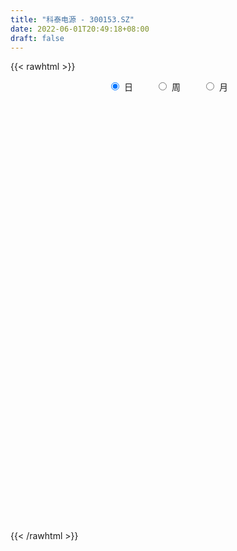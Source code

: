 ```yaml
---
title: "科泰电源 - 300153.SZ"
date: 2022-06-01T20:49:18+08:00
draft: false
---
```

{{< rawhtml >}}
    <div style="text-align: center">
        <label style="padding: 1rem;"><input style="margin-right: .5rem" type="radio" name="period" value="D" checked onclick="period_change(this)">日</label>
        <label style="padding: 1rem;"><input style="margin-right: .5rem" type="radio" name="period" value="W" onclick="period_change(this)">周</label>
        <label style="padding: 1rem;"><input style="margin-right: .5rem" type="radio" name="period" value="M" onclick="period_change(this)">月</label>
    </div>
    <div id="chart" style="height: 700px;"></div> 
    <script type="text/javascript">
        const D_v = [287771.02,320008.02,312649.33,251511.83,319020.62,212878.77,208650.79,173466.98,200193.71,156790.0,115376.0,260650.54,281852.02,148390.29,191801.88,137701.59,91119.71,160632.0,93352.0,172517.71,139724.71,114537.02,399483.27,306339.67,202060.02,264870.79,170601.0,162639.0,162821.29,161948.0,252251.0,368818.45,226460.0,206784.0,317092.79,282273.22,204723.24,748962.66,589253.09,392099.95,262097.37,285482.69,395380.12,375382.09,426293.0,336303.88,290350.02,196782.62,200555.6,475637.18,792635.87,730726.78,603854.45,418481.0,384548.0,558806.51,622947.16,496757.0,985403.17,831121.1899999999,875388.75,684977.86,491557.0,495075.38,452524.01,483210.03,671052.02,393864.85,547113.86,506999.61,326895.82,381149.97,285501.71,264421.65,499865.34,320293.0,228916.02,222147.47,202380.71,172447.69,296283.71,400701.54,492610.85,450070.64,327358.61,395228.36,342564.86,268207.3,594641.01,407212.25,722546.1899999999,568767.98,406738.01,327905.0,273849.3,199349.84,319995.46,236966.69,200515.0,460784.25,321906.56,409203.02,249500.02,404306.32,407195.06,547985.27,357653.97,255750.75,378077.33,267180.12,197966.83,190695.83,312496.0,133035.98,142972.81,117726.86,137393.28,180773.31,193624.86,133046.01,153963.0,297077.47,177164.4,184045.21,279078.4,193210.02,181739.23,105836.0,120470.0,116322.0,122283.28,134344.0,160816.0,187044.0,185581.03,82843.04,90579.0,67685.0,73362.0,75990.0,77872.0,126019.0,170642.53,136802.0,80084.0,73266.02,109355.27,117707.0,56221.0,54697.17,62334.0,59868.55,73917.0,63321.55,82507.57,49382.0,70397.0,56291.0,44015.0,70272.0,46393.66,40835.02,40237.0,56854.0,37873.0,67228.0,44506.04,43740.0,44489.66,26323.02,51510.7,68860.02,53094.0,52979.0,50424.0,43040.3,40902.0,30932.0,36525.0,45531.0,101207.4,53777.0,126092.32,106718.02,93322.0,114724.0,63885.0,49049.0,67314.0,64789.0,52756.0,48850.66,38239.2,44201.0,51449.0,36461.0,38094.0,35784.0,56152.0,52816.0,54660.0,37675.0,50749.99,283249.01,355861.2,210125.04,118547.0,89084.02,97322.0,73923.0,76674.0,64524.0,56546.0,61640.0,46045.0,50213.0,42613.0,40643.0,27714.0,41991.01,37749.0,44478.0,61755.04,81776.38,47444.0,65905.0,50142.7,58016.47,34776.0,87637.0,62995.02,55513.02,43262.0,37790.0,56063.02,46445.0,31279.66,48258.0,43991.0,48874.0,55962.21,110216.02,57193.0,48121.0,58549.0,49472.0,50429.0,38337.0,199880.77,195554.17]
const D_histogram = [0.0,0.0089344729,0.0280855902,0.021301701,-0.0161087387,-0.0375322896,-0.0426215535,-0.0607214078,-0.0641908216,-0.0798599882,-0.0823888271,-0.0604068004,-0.0362018491,-0.0373170293,-0.022250033,-0.0316028482,-0.037830263,-0.068489482,-0.0756845293,-0.0497540657,-0.0247287444,-0.0059934919,0.0422923331,0.0803070269,0.0829047267,0.0916965572,0.0768974528,0.0734396016,0.0375371592,0.0271297741,0.0472258212,0.0782597805,0.0869025944,0.0846889928,0.0979300001,0.1007950398,0.0840131688,0.1628189206,0.1349380513,0.1032452189,0.0571874863,0.0388717317,0.0534937196,0.0438378266,0.0538328293,0.037207384,-0.0297780507,-0.1126234377,-0.1331632282,-0.0443477652,0.0714404313,0.1889675059,0.2237734437,0.1999295294,0.1733044667,0.1772076233,0.2998305065,0.515918388,0.7691502806,0.7868519606,0.8067307368,0.6049223537,0.4341856553,0.2264289494,0.0581741767,-0.0542977647,-0.1002593219,-0.1637987008,-0.2308222883,-0.3387479671,-0.4001483731,-0.4678238611,-0.5207786368,-0.5177859838,-0.4614725379,-0.4457528668,-0.4055068997,-0.3836208618,-0.3741536012,-0.3453102885,-0.2788821818,-0.1962105329,-0.0810790853,-0.0471795455,0.0088025367,0.0871579722,0.0980110467,0.0313010876,0.1057494048,0.101794224,0.1648207253,0.2016945937,0.1278863706,0.0074277261,-0.1136366044,-0.1710392768,-0.1711011931,-0.2075819511,-0.2019625202,-0.1557498868,-0.122537846,-0.0600072913,-0.0581846664,0.0051800294,0.0571977201,0.1024369924,0.0808340875,0.0814635106,0.1117634751,0.0847887642,0.0371760907,0.0096716238,-0.0835817025,-0.1261741243,-0.1357692843,-0.1449297893,-0.1530073277,-0.1296396091,-0.089406642,-0.0762460585,-0.0461085014,0.0046823034,0.0357506519,0.0546617396,0.0795150189,0.0612981267,0.0162627575,-0.0017766698,-0.0230056866,-0.0412395219,-0.0335718353,-0.0361602547,-0.0136882416,0.0073899274,-0.0290487012,-0.047230879,-0.064396658,-0.0722206267,-0.0640419295,-0.0537739671,-0.0464412556,-0.0552667322,-0.0417224061,-0.0671025276,-0.0720003191,-0.0815082753,-0.1034324229,-0.1394118751,-0.149450061,-0.1359801523,-0.1241264298,-0.1091569475,-0.0825596754,-0.0549858458,-0.0453508399,-0.0294923145,-0.0353860077,-0.0302732488,-0.021013586,0.0114675923,0.0223131742,0.0234458204,0.0349703661,0.0287119774,0.0300773471,0.0105539479,0.0051025096,0.0189560737,0.0084023161,0.006058976,-0.0222998568,-0.0092677093,0.0245782225,0.0594287264,0.0884792692,0.0974919063,0.0836778617,0.0771497606,0.0664202487,0.0726137467,0.0857332013,0.0863561486,0.1095495269,0.1167061445,0.1214663689,0.1012238363,0.0865621497,0.0670352536,0.0631987295,0.0660628178,0.0511280035,0.0263417351,-0.0014654048,-0.0399157586,-0.0682524028,-0.0713781858,-0.0679483949,-0.0751126872,-0.1158119799,-0.1202496873,-0.1046435133,-0.0821592337,-0.0506117064,0.0335794941,0.121387864,0.1440423677,0.1383836881,0.1136837334,0.0742557207,0.0491920901,0.0311426509,0.0068775925,-0.0110924836,-0.0458476893,-0.0738808284,-0.1037208931,-0.1067275952,-0.1193182143,-0.1159240463,-0.1222081129,-0.1033178725,-0.0681272863,-0.0282384918,-0.0416766408,-0.0660416397,-0.1194401364,-0.1617995591,-0.1569981576,-0.1569926705,-0.1092196847,-0.0580130736,-0.0123118574,0.0243801287,0.0553608121,0.0739915814,0.0939471926,0.1019857787,0.0974339257,0.094579823,0.1003820072,0.1136295399,0.1229321109,0.1315469196,0.1089849256,0.1150413252,0.1142047784,0.1030878339,0.0948096189,0.1063974776,0.1238434609]
const D_fast = [0.0,0.0111680912,0.037340606,0.0358821421,-0.0055554823,-0.0363621056,-0.052106758,-0.0853869641,-0.1049040833,-0.140538247,-0.1636642927,-0.1567839661,-0.141629477,-0.1520739146,-0.1425694266,-0.1598229538,-0.1755079344,-0.2232895239,-0.2494057035,-0.2359137563,-0.2170706211,-0.1998337416,-0.1409748333,-0.0828833828,-0.0595595013,-0.0278435315,-0.0234182727,-0.0085162235,-0.0350343762,-0.0386593177,-0.0067568153,0.0438420891,0.0742105516,0.0931691983,0.1308927055,0.1589565052,0.1631779265,0.2826884084,0.2885420519,0.2826605242,0.2508996632,0.2423018415,0.2702972593,0.271600823,0.2950540331,0.2877304337,0.2133004863,0.1022992399,0.0484686424,0.1261971641,0.2598454684,0.4246144194,0.5153637181,0.5415021862,0.5582032402,0.6064083026,0.8039888124,1.1490562909,1.5945757536,1.8089904238,2.0305518842,1.9799740896,1.917783805,1.7666343364,1.6129231079,1.4868767253,1.4158503376,1.3113612835,1.1866321239,0.9940194534,0.8325819541,0.6479505009,0.4648010659,0.338347223,0.2792925344,0.1835739889,0.122443231,0.0484240535,-0.0356470862,-0.0931313457,-0.0964237844,-0.0628047687,0.0320569076,0.054161561,0.1123442774,0.2124892059,0.2478450421,0.1889603549,0.2898460233,0.3113393985,0.4155710811,0.5028685979,0.4610319675,0.3424302546,0.1929567729,0.0927942813,0.0499570667,-0.0384191791,-0.0832903782,-0.0760152165,-0.0734376371,-0.0259089054,-0.038632447,0.0260272561,0.0923443768,0.1631928973,0.1617985142,0.182793815,0.2410346482,0.2352571284,0.1969384776,0.1718519166,0.0577031646,-0.0164327882,-0.0599702693,-0.1053632216,-0.1516925919,-0.1607347755,-0.142853469,-0.1487544001,-0.1301439684,-0.0781825878,-0.0381765763,-0.0056000536,0.0391319804,0.0362396198,-0.00473006,-0.0232136547,-0.0501940932,-0.0787378089,-0.0794630812,-0.0910915643,-0.0720416116,-0.0491159607,-0.0928167646,-0.1228066621,-0.1560716056,-0.1819507311,-0.1897825162,-0.1929580456,-0.197235648,-0.2198778077,-0.2167640831,-0.2589198364,-0.2818177077,-0.3117027327,-0.3594849861,-0.430317407,-0.4777181082,-0.4982432375,-0.5174211225,-0.5297408771,-0.5237835239,-0.5099561557,-0.5116588597,-0.5031734129,-0.517913608,-0.5203691614,-0.516362895,-0.4810148186,-0.4645909432,-0.457596842,-0.4373297047,-0.436410099,-0.4275253926,-0.4444103048,-0.4485861157,-0.4299935331,-0.4384467117,-0.4392753079,-0.4732091048,-0.4624938846,-0.4225033972,-0.3727957117,-0.3216253517,-0.288239738,-0.2811343171,-0.268374978,-0.2624994278,-0.2381524932,-0.2035997382,-0.1813877537,-0.1308069937,-0.09447384,-0.0593470233,-0.0542835969,-0.0473047461,-0.0500728288,-0.0381096704,-0.0187298778,-0.0208826912,-0.0390835257,-0.0672570169,-0.1156863104,-0.1610860552,-0.1820563847,-0.1956136925,-0.2215561566,-0.2912084443,-0.3257085735,-0.3362632778,-0.3343188066,-0.315424206,-0.2228381319,-0.104682796,-0.0460177004,-0.017080458,-0.0133594794,-0.0342235619,-0.04698917,-0.0572529465,-0.0797986067,-0.1005418037,-0.1467589318,-0.1932622779,-0.2490325659,-0.2787211668,-0.3211413394,-0.3467281831,-0.3835642778,-0.3905035056,-0.372344741,-0.3395155694,-0.3633728786,-0.4042482875,-0.4875068182,-0.5703161307,-0.6047642686,-0.6440069491,-0.6235388846,-0.5868355418,-0.5442122899,-0.5014252716,-0.4566043852,-0.4194757206,-0.3760333113,-0.3424982805,-0.322691652,-0.3019007989,-0.2710031129,-0.2293481952,-0.1893125965,-0.147811058,-0.1431268206,-0.1083100896,-0.0805954418,-0.0659404278,-0.0505162382,-0.01232901,0.0360778384]
const D_slow = [0.0,0.0022336182,0.0092550158,0.014580441,0.0105532564,0.001170184,-0.0094852044,-0.0246655564,-0.0407132618,-0.0606782588,-0.0812754656,-0.0963771657,-0.105427628,-0.1147568853,-0.1203193935,-0.1282201056,-0.1376776714,-0.1548000419,-0.1737211742,-0.1861596906,-0.1923418767,-0.1938402497,-0.1832671664,-0.1631904097,-0.142464228,-0.1195400887,-0.1003157255,-0.0819558251,-0.0725715353,-0.0657890918,-0.0539826365,-0.0344176914,-0.0126920428,0.0084802054,0.0329627055,0.0581614654,0.0791647576,0.1198694878,0.1536040006,0.1794153053,0.1937121769,0.2034301098,0.2168035397,0.2277629964,0.2412212037,0.2505230497,0.243078537,0.2149226776,0.1816318705,0.1705449292,0.1884050371,0.2356469135,0.2915902745,0.3415726568,0.3848987735,0.4292006793,0.5041583059,0.6331379029,0.825425473,1.0221384632,1.2238211474,1.3750517358,1.4835981497,1.540205387,1.5547489312,1.54117449,1.5161096595,1.4751599843,1.4174544123,1.3327674205,1.2327303272,1.1157743619,0.9855797027,0.8561332068,0.7407650723,0.6293268556,0.5279501307,0.4320449153,0.338506515,0.2521789428,0.1824583974,0.1334057642,0.1131359929,0.1013411065,0.1035417407,0.1253312337,0.1498339954,0.1576592673,0.1840966185,0.2095451745,0.2507503558,0.3011740042,0.3331455969,0.3350025284,0.3065933773,0.2638335581,0.2210582598,0.169162772,0.118672142,0.0797346703,0.0491002088,0.034098386,0.0195522194,0.0208472267,0.0351466567,0.0607559048,0.0809644267,0.1013303044,0.1292711731,0.1504683642,0.1597623869,0.1621802928,0.1412848672,0.1097413361,0.075799015,0.0395665677,0.0013147358,-0.0310951665,-0.053446827,-0.0725083416,-0.084035467,-0.0828648911,-0.0739272282,-0.0602617933,-0.0403830385,-0.0250585068,-0.0209928175,-0.0214369849,-0.0271884066,-0.037498287,-0.0458912459,-0.0549313096,-0.05835337,-0.0565058881,-0.0637680634,-0.0755757832,-0.0916749476,-0.1097301043,-0.1257405867,-0.1391840785,-0.1507943924,-0.1646110754,-0.175041677,-0.1918173089,-0.2098173886,-0.2301944574,-0.2560525632,-0.2909055319,-0.3282680472,-0.3622630853,-0.3932946927,-0.4205839296,-0.4412238484,-0.4549703099,-0.4663080199,-0.4736810985,-0.4825276004,-0.4900959126,-0.4953493091,-0.492482411,-0.4869041174,-0.4810426623,-0.4723000708,-0.4651220764,-0.4576027397,-0.4549642527,-0.4536886253,-0.4489496069,-0.4468490278,-0.4453342838,-0.450909248,-0.4532261753,-0.4470816197,-0.4322244381,-0.4101046208,-0.3857316443,-0.3648121788,-0.3455247387,-0.3289196765,-0.3107662398,-0.2893329395,-0.2677439023,-0.2403565206,-0.2111799845,-0.1808133923,-0.1555074332,-0.1338668958,-0.1171080824,-0.1013084,-0.0847926955,-0.0720106947,-0.0654252609,-0.0657916121,-0.0757705517,-0.0928336524,-0.1106781989,-0.1276652976,-0.1464434694,-0.1753964644,-0.2054588862,-0.2316197645,-0.2521595729,-0.2648124995,-0.256417626,-0.22607066,-0.1900600681,-0.1554641461,-0.1270432127,-0.1084792826,-0.09618126,-0.0883955973,-0.0866761992,-0.0894493201,-0.1009112424,-0.1193814495,-0.1453116728,-0.1719935716,-0.2018231252,-0.2308041368,-0.261356165,-0.2871856331,-0.3042174547,-0.3112770776,-0.3216962378,-0.3382066477,-0.3680666818,-0.4085165716,-0.447766111,-0.4870142786,-0.5143191998,-0.5288224682,-0.5319004326,-0.5258054004,-0.5119651974,-0.493467302,-0.4699805038,-0.4444840592,-0.4201255777,-0.396480622,-0.3713851202,-0.3429777352,-0.3122447075,-0.2793579776,-0.2521117462,-0.2233514149,-0.1948002202,-0.1690282618,-0.145325857,-0.1187264876,-0.0877656224]
const D_data = [['2021-05-21', 8.1, 7.89, 7.8, 8.43],['2021-05-24', 7.79, 8.03, 7.65, 8.39],['2021-05-25', 8.03, 8.25, 7.95, 8.39],['2021-05-26', 8.12, 7.98, 7.91, 8.27],['2021-05-27', 7.88, 7.48, 7.39, 7.88],['2021-05-28', 7.56, 7.5, 7.43, 7.7],['2021-05-31', 7.68, 7.6, 7.3, 7.68],['2021-06-01', 7.54, 7.33, 7.31, 7.54],['2021-06-02', 7.3, 7.4, 7.17, 7.64],['2021-06-03', 7.22, 7.13, 7.05, 7.37],['2021-06-04', 7.12, 7.17, 7.06, 7.29],['2021-06-07', 7.2, 7.46, 6.82, 7.46],['2021-06-08', 7.52, 7.56, 7.32, 7.83],['2021-06-09', 7.38, 7.26, 7.23, 7.44],['2021-06-10', 7.25, 7.46, 7.06, 7.54],['2021-06-11', 7.35, 7.13, 7.1, 7.4],['2021-06-15', 7.1, 7.08, 7.08, 7.25],['2021-06-16', 7.06, 6.61, 6.59, 7.09],['2021-06-17', 6.68, 6.72, 6.57, 6.77],['2021-06-18', 6.7, 7.11, 6.61, 7.25],['2021-06-21', 7.0, 7.18, 7.0, 7.31],['2021-06-22', 7.2, 7.18, 7.12, 7.3],['2021-06-23', 7.11, 7.72, 7.1, 8.31],['2021-06-24', 7.88, 7.85, 7.56, 8.08],['2021-06-25', 7.65, 7.56, 7.43, 7.69],['2021-06-28', 7.55, 7.72, 7.51, 8.15],['2021-06-29', 7.75, 7.46, 7.39, 7.82],['2021-06-30', 7.47, 7.6, 7.44, 7.89],['2021-07-01', 7.61, 7.12, 7.07, 7.64],['2021-07-02', 7.12, 7.33, 7.1, 7.8],['2021-07-05', 7.36, 7.76, 7.17, 7.89],['2021-07-06', 7.71, 8.08, 7.64, 8.29],['2021-07-07', 7.9, 7.97, 7.8, 8.04],['2021-07-08', 8.0, 7.92, 7.84, 8.15],['2021-07-09', 7.97, 8.22, 7.77, 8.35],['2021-07-12', 8.38, 8.22, 8.03, 8.5],['2021-07-13', 8.06, 8.02, 7.9, 8.2],['2021-07-14', 8.05, 9.5, 7.93, 9.62],['2021-07-15', 8.87, 8.44, 8.16, 8.87],['2021-07-16', 8.37, 8.35, 8.26, 8.83],['2021-07-19', 8.1, 8.05, 7.98, 8.26],['2021-07-20', 8.04, 8.29, 7.97, 8.49],['2021-07-21', 8.18, 8.76, 8.11, 8.99],['2021-07-22', 8.45, 8.54, 8.26, 8.68],['2021-07-23', 8.54, 8.86, 8.26, 9.25],['2021-07-26', 8.8, 8.58, 8.32, 9.08],['2021-07-27', 8.47, 7.76, 7.76, 8.72],['2021-07-28', 7.7, 7.13, 7.0, 7.84],['2021-07-29', 7.27, 7.56, 7.2, 7.68],['2021-07-30', 7.8, 9.07, 7.77, 9.07],['2021-08-02', 9.5, 10.0, 8.91, 10.5],['2021-08-03', 9.89, 10.79, 9.66, 11.53],['2021-08-04', 10.2, 10.37, 10.16, 10.84],['2021-08-05', 10.58, 9.88, 9.86, 10.68],['2021-08-06', 10.21, 9.91, 9.84, 10.56],['2021-08-09', 9.92, 10.43, 9.92, 11.8],['2021-08-10', 10.44, 12.52, 10.1, 12.52],['2021-08-11', 13.18, 15.02, 12.8, 15.02],['2021-08-12', 16.5, 17.38, 16.02, 18.0],['2021-08-13', 16.69, 15.92, 15.9, 17.14],['2021-08-16', 15.35, 16.85, 15.0, 17.3],['2021-08-17', 15.83, 14.33, 14.33, 15.99],['2021-08-18', 14.7, 14.33, 13.78, 15.15],['2021-08-19', 14.25, 13.32, 12.9, 14.56],['2021-08-20', 13.64, 13.13, 12.88, 13.79],['2021-08-23', 12.97, 13.29, 12.7, 13.32],['2021-08-24', 13.15, 13.85, 12.59, 13.89],['2021-08-25', 13.53, 13.44, 13.0, 13.55],['2021-08-26', 13.56, 13.09, 13.07, 14.48],['2021-08-27', 12.87, 12.07, 11.84, 13.48],['2021-08-30', 11.96, 12.08, 11.71, 12.44],['2021-08-31', 12.29, 11.47, 11.29, 12.36],['2021-09-01', 11.81, 11.08, 11.01, 11.87],['2021-09-02', 11.2, 11.36, 10.9, 11.44],['2021-09-03', 11.35, 11.91, 11.2, 12.49],['2021-09-06', 11.91, 11.33, 10.92, 11.91],['2021-09-07', 11.33, 11.53, 11.13, 11.58],['2021-09-08', 11.44, 11.22, 11.08, 11.7],['2021-09-09', 11.25, 10.9, 10.86, 11.35],['2021-09-10', 10.9, 11.0, 10.8, 11.15],['2021-09-13', 11.05, 11.51, 10.8, 11.53],['2021-09-14', 11.38, 11.95, 11.07, 12.14],['2021-09-15', 11.67, 12.8, 11.62, 12.98],['2021-09-16', 12.65, 12.15, 12.08, 13.58],['2021-09-17', 11.86, 12.67, 11.7, 12.88],['2021-09-22', 12.28, 13.37, 12.21, 13.42],['2021-09-23', 13.64, 12.86, 12.79, 13.89],['2021-09-24', 12.82, 11.81, 11.8, 12.82],['2021-09-27', 13.0, 13.68, 12.51, 14.12],['2021-09-28', 12.55, 13.0, 12.01, 13.45],['2021-09-29', 12.79, 14.14, 12.4, 15.0],['2021-09-30', 14.26, 14.27, 13.38, 14.69],['2021-10-08', 14.27, 12.96, 12.91, 14.27],['2021-10-11', 12.99, 11.95, 11.85, 13.0],['2021-10-12', 11.77, 11.29, 10.91, 12.05],['2021-10-13', 11.12, 11.53, 11.01, 11.65],['2021-10-14', 11.38, 11.99, 11.0, 12.48],['2021-10-15', 11.71, 11.31, 11.3, 12.1],['2021-10-18', 11.49, 11.61, 11.21, 11.75],['2021-10-19', 12.68, 12.13, 12.04, 13.49],['2021-10-20', 11.81, 12.08, 11.81, 12.39],['2021-10-21', 11.7, 12.64, 11.55, 12.77],['2021-10-22', 12.4, 12.01, 11.97, 12.59],['2021-10-25', 12.08, 12.94, 12.06, 13.05],['2021-10-26', 12.75, 13.14, 12.7, 13.29],['2021-10-27', 13.38, 13.39, 13.08, 14.31],['2021-10-28', 13.66, 12.7, 12.58, 13.9],['2021-10-29', 12.75, 13.0, 12.7, 13.24],['2021-11-01', 12.81, 13.55, 12.12, 13.55],['2021-11-02', 13.28, 12.94, 12.91, 13.56],['2021-11-03', 12.94, 12.55, 12.26, 12.94],['2021-11-04', 12.57, 12.64, 12.57, 12.99],['2021-11-05', 12.59, 11.48, 11.46, 12.7],['2021-11-08', 11.31, 11.68, 11.31, 11.78],['2021-11-09', 11.66, 11.86, 11.56, 11.97],['2021-11-10', 11.8, 11.71, 11.5, 11.88],['2021-11-11', 11.73, 11.56, 11.51, 11.9],['2021-11-12', 11.45, 11.88, 11.41, 11.89],['2021-11-15', 11.76, 12.17, 11.55, 12.2],['2021-11-16', 12.0, 11.9, 11.82, 12.1],['2021-11-17', 11.82, 12.17, 11.82, 12.19],['2021-11-18', 12.36, 12.62, 12.1, 12.89],['2021-11-19', 12.39, 12.6, 12.23, 12.74],['2021-11-22', 12.53, 12.61, 12.28, 12.79],['2021-11-23', 12.57, 12.85, 12.44, 13.14],['2021-11-24', 12.73, 12.38, 12.31, 12.73],['2021-11-25', 12.38, 11.9, 11.89, 12.6],['2021-11-26', 11.98, 12.07, 11.73, 12.09],['2021-11-29', 11.78, 11.91, 11.7, 12.27],['2021-11-30', 12.0, 11.81, 11.78, 12.15],['2021-12-01', 11.83, 12.07, 11.73, 12.07],['2021-12-02', 12.17, 11.92, 11.88, 12.37],['2021-12-03', 12.09, 12.26, 11.97, 12.3],['2021-12-06', 12.17, 12.35, 12.12, 12.7],['2021-12-07', 12.37, 11.57, 11.37, 12.46],['2021-12-08', 11.5, 11.61, 11.42, 11.69],['2021-12-09', 11.57, 11.47, 11.38, 11.65],['2021-12-10', 11.47, 11.45, 11.41, 11.59],['2021-12-13', 11.45, 11.58, 11.39, 11.58],['2021-12-14', 11.55, 11.59, 11.5, 11.7],['2021-12-15', 11.59, 11.54, 11.43, 11.67],['2021-12-16', 11.46, 11.27, 11.11, 11.59],['2021-12-17', 11.27, 11.5, 11.2, 11.92],['2021-12-20', 11.33, 10.91, 10.9, 11.43],['2021-12-21', 10.92, 11.0, 10.63, 11.12],['2021-12-22', 11.03, 10.81, 10.8, 11.03],['2021-12-23', 10.8, 10.46, 10.44, 10.81],['2021-12-24', 10.5, 9.99, 9.97, 10.57],['2021-12-27', 10.02, 10.03, 9.93, 10.14],['2021-12-28', 10.08, 10.17, 10.01, 10.19],['2021-12-29', 10.15, 10.06, 10.0, 10.2],['2021-12-30', 10.09, 10.02, 10.01, 10.15],['2021-12-31', 10.12, 10.14, 10.11, 10.45],['2022-01-04', 10.14, 10.18, 10.08, 10.22],['2022-01-05', 10.21, 9.95, 9.74, 10.21],['2022-01-06', 9.9, 10.0, 9.85, 10.09],['2022-01-07', 10.03, 9.66, 9.63, 10.05],['2022-01-10', 9.66, 9.7, 9.46, 9.76],['2022-01-11', 9.65, 9.7, 9.6, 9.88],['2022-01-12', 9.79, 10.03, 9.76, 10.05],['2022-01-13', 10.03, 9.82, 9.81, 10.05],['2022-01-14', 9.89, 9.68, 9.65, 9.94],['2022-01-17', 9.7, 9.8, 9.65, 9.82],['2022-01-18', 9.9, 9.55, 9.51, 9.9],['2022-01-19', 9.51, 9.59, 9.48, 9.65],['2022-01-20', 9.59, 9.23, 9.21, 9.67],['2022-01-21', 9.25, 9.28, 9.15, 9.48],['2022-01-24', 9.28, 9.49, 9.28, 9.56],['2022-01-25', 9.53, 9.14, 9.1, 9.64],['2022-01-26', 9.15, 9.15, 9.03, 9.3],['2022-01-27', 9.25, 8.67, 8.63, 9.25],['2022-01-28', 8.79, 9.07, 8.72, 9.22],['2022-02-07', 9.26, 9.4, 9.14, 9.45],['2022-02-08', 9.48, 9.57, 9.34, 9.57],['2022-02-09', 9.57, 9.67, 9.52, 9.68],['2022-02-10', 9.71, 9.54, 9.49, 9.72],['2022-02-11', 9.53, 9.26, 9.23, 9.58],['2022-02-14', 9.24, 9.31, 9.15, 9.4],['2022-02-15', 9.4, 9.22, 9.11, 9.44],['2022-02-16', 9.22, 9.43, 9.22, 9.45],['2022-02-17', 9.39, 9.59, 9.35, 9.85],['2022-02-18', 9.65, 9.5, 9.41, 9.7],['2022-02-21', 9.58, 9.89, 9.51, 10.05],['2022-02-22', 9.72, 9.83, 9.72, 10.04],['2022-02-23', 9.82, 9.9, 9.6, 9.93],['2022-02-24', 9.78, 9.61, 9.47, 10.04],['2022-02-25', 9.71, 9.64, 9.55, 9.86],['2022-02-28', 9.64, 9.53, 9.34, 9.65],['2022-03-01', 9.59, 9.7, 9.55, 9.89],['2022-03-02', 9.61, 9.82, 9.61, 9.93],['2022-03-03', 9.86, 9.6, 9.57, 9.87],['2022-03-04', 9.63, 9.39, 9.36, 9.65],['2022-03-07', 9.32, 9.21, 9.17, 9.44],['2022-03-08', 9.18, 8.87, 8.84, 9.28],['2022-03-09', 8.92, 8.76, 8.28, 9.02],['2022-03-10', 9.02, 8.92, 8.87, 9.03],['2022-03-11', 8.8, 8.93, 8.63, 8.97],['2022-03-14', 8.94, 8.71, 8.7, 8.94],['2022-03-15', 8.66, 8.06, 8.05, 8.69],['2022-03-16', 8.15, 8.27, 7.78, 8.29],['2022-03-17', 8.35, 8.43, 8.3, 8.62],['2022-03-18', 8.37, 8.51, 8.35, 8.58],['2022-03-21', 8.48, 8.68, 8.45, 8.78],['2022-03-22', 8.94, 9.61, 8.81, 10.35],['2022-03-23', 9.39, 10.15, 9.31, 10.35],['2022-03-24', 9.7, 9.71, 9.58, 10.08],['2022-03-25', 9.68, 9.49, 9.47, 9.82],['2022-03-28', 9.45, 9.25, 9.16, 9.45],['2022-03-29', 9.25, 8.95, 8.91, 9.35],['2022-03-30', 9.0, 8.99, 8.85, 9.1],['2022-03-31', 8.98, 8.98, 8.82, 9.14],['2022-04-01', 8.94, 8.79, 8.6, 8.94],['2022-04-06', 8.79, 8.74, 8.66, 8.93],['2022-04-07', 8.74, 8.35, 8.35, 8.82],['2022-04-08', 8.37, 8.2, 8.11, 8.48],['2022-04-11', 8.2, 7.93, 7.81, 8.23],['2022-04-12', 8.0, 8.07, 7.85, 8.15],['2022-04-13', 8.09, 7.79, 7.78, 8.09],['2022-04-14', 7.9, 7.84, 7.77, 7.92],['2022-04-15', 7.84, 7.58, 7.51, 7.84],['2022-04-18', 7.63, 7.8, 7.43, 7.84],['2022-04-19', 7.83, 8.04, 7.78, 8.05],['2022-04-20', 8.07, 8.22, 8.0, 8.25],['2022-04-21', 8.35, 7.55, 7.5, 8.45],['2022-04-22', 7.41, 7.22, 7.22, 7.51],['2022-04-25', 7.16, 6.52, 6.51, 7.16],['2022-04-26', 6.46, 6.23, 6.19, 6.65],['2022-04-27', 6.1, 6.53, 5.99, 6.55],['2022-04-28', 6.5, 6.29, 6.22, 6.52],['2022-04-29', 6.42, 6.84, 6.42, 6.95],['2022-05-05', 6.77, 7.01, 6.7, 7.11],['2022-05-06', 6.82, 7.1, 6.76, 7.12],['2022-05-09', 7.23, 7.14, 7.12, 7.24],['2022-05-10', 7.08, 7.21, 7.06, 7.24],['2022-05-11', 7.18, 7.17, 7.16, 7.41],['2022-05-12', 7.2, 7.29, 7.15, 7.42],['2022-05-13', 7.25, 7.23, 7.14, 7.31],['2022-05-16', 7.17, 7.1, 7.08, 7.3],['2022-05-17', 7.08, 7.12, 6.94, 7.19],['2022-05-18', 7.12, 7.26, 7.1, 7.38],['2022-05-19', 7.13, 7.44, 7.12, 7.44],['2022-05-20', 7.76, 7.5, 7.38, 7.88],['2022-05-23', 7.39, 7.6, 7.39, 7.6],['2022-05-24', 7.51, 7.23, 7.22, 7.6],['2022-05-25', 7.23, 7.6, 7.19, 7.65],['2022-05-26', 7.64, 7.59, 7.38, 7.65],['2022-05-27', 7.69, 7.49, 7.4, 7.75],['2022-05-30', 7.54, 7.53, 7.4, 7.56],['2022-05-31', 8.78, 7.85, 7.78, 8.78],['2022-06-01', 7.73, 8.08, 7.7, 8.45]]
const W_v = [689600.6599999999,457065.3,437772.4,468226.42,276789.49,456771.73,399895.67,875844.0699999999,1857375.6600000001,870372.3099999999,515731.95,536164.74,312562.87,337722.57,437999.01,371591.65,416139.8100000001,171318.77,137097.76,145839.67,151152.53,187783.23,243880.98,129568.97,145811.44,134613.26,149248.75,155615.65,129302.34,121947.87,50502.36,308295.64,224667.27,232600.6,141234.54,159981.92,110684.03,208161.37,95226.0,63549.42,40582.11,185580.7,183434.51,135417.18,335137.61,67191.96,109414.75,82389.68,308501.63,273658.45,186560.39,111385.01,92554.04,133966.33,60727.39,49463.03,41646.06,37043.08,36918.02,60314.04,424939.8199999999,356122.55,191209.62,101172.25,109008.22,131541.02,108025.57,201367.38,176845.69,142500.77,267332.84,226331.82,1307899.6199999999,685454.34,217197.42,452394.48,341249.58,246096.94,175944.01,258444.65,460935.76,630597.01,806541.49,658437.5700000001,883693.9400000001,327130.37,692604.03,966059.7699999999,547296.4,599751.4300000001,206193.39,362859.22,542702.3200000001,291330.2,235613.84,204969.24,187124.71,147782.77,144361.89,841100.76,199577.37,153986.27,103905.0,114505.85,126328.11,565208.24,499961.16,445826.02,250271.0,282765.02,206577.22,345805.15,36927.0,90381.76,119156.0,162265.53,389718.98,201682.3,83225.03,81395.39,67442.81,80860.99,152718.42,163900.64,184599.0,112933.89,306580.9,187328.56,116024.45,157044.98,135638.95,257080.25,290785.01,236528.29,386286.63,433977.07,540237.54,137441.03,120058.77,98697.86,99381.46,112000.44,66635.66,130413.57,141838.09,577485.65,362019.08,137117.67,91722.49,57646.47,143063.85,357639.5800000001,248895.84,199771.51,138001.41,174449.97,215605.35,310863.15,1042100.3800000001,1549003.7899999998,1163235.74,721907.6499999999,515428.72,238671.0,67022.0,515923.7499999999,572050.16,1494669.77,1423755.77,2902515.3600000003,1685926.7500000002,1495355.4199999999,669327.9999999999,1076631.8900000001,799006.0600000001,725479.5,363533.21,520953.9,440027.77,564874.25,343250.18,264228.0,147119.06,133500.02,527523.35,457712.33,454163.56,311073.17,370775.02,250369.13,172050.08,176213.02,1051655.6499999999,1792745.6799999999,745533.8300000001,1693839.5800000001,2145791.1500000004,1416068.5700000001,854477.48,1020396.3200000001,517621.42,1162144.6899999999,922880.0800000001,1371406.24,2217312.1600000001,1744635.27,1499629.3,2930246.0999999996,3495035.0299999998,2999523.0,2602240.3699999996,1757834.49,1146184.8899999999,1967025.3500000001,1006000.52,2293167.4299999997,406738.01,1358066.29,1641908.8500000001,1972891.3699999999,1346416.1099999999,711902.24,954875.74,943908.86,654235.28,613732.0700000001,523885.53,517214.29,307037.72,265608.12,257806.68,246698.04,234923.4,240439.3,267972.4,504741.34,282758.66,208444.2,237087.0,1018532.24,401527.02,164231.0,203174.01,273202.42,296477.17,118508.04,214839.68,307301.23,263764.0,433771.94]
const W_histogram = [0.0,0.0299177208,0.0121311634,0.0046162484,0.0039164411,0.0692276508,0.1012771949,0.1834861128,0.3055016098,0.3325576793,0.2948044273,0.2320705643,0.1333753116,0.0631373429,-0.0100405939,-0.0157508567,-0.1427668809,-0.2235190849,-0.2649218409,-0.3250143213,-0.3305995261,-0.2966092095,-0.2750722255,-0.2319250873,-0.2193540556,-0.2429289133,-0.2312740705,-0.3478357967,-0.4668034512,-0.4746476203,-0.4381457562,-0.323651956,-0.2104151884,-0.131477029,-0.1358341812,-0.0815396228,-0.0436362093,-0.018512983,-0.0313418312,-0.0298235915,-0.0211943472,0.0450947216,0.1034282541,0.1135956965,0.0510193859,0.0276610895,0.0093364878,-0.0729553037,-0.0439648405,-0.0557087266,-0.0260498273,-0.0160657746,0.0119938332,-0.0055921138,0.0033599251,-0.0106197982,-0.0010163448,0.0045837138,0.0187172912,0.044352927,0.1387919667,0.1632878639,0.1088735441,0.0567820645,0.0390037542,0.0574493047,0.0609338633,0.1038975067,0.1048077872,0.1313973406,0.1421328609,0.1533914377,0.1860998193,0.1576168704,0.1391967706,0.1403425945,0.1224778941,0.1147914639,0.0877733431,0.0908384782,0.1193284765,0.1676558286,0.182003209,0.21927917,0.2350575434,0.2088954114,0.226685404,0.2415693658,0.2243086919,0.1715246265,0.0893998801,0.0226168591,-0.0285737583,-0.0741860988,-0.1042841463,-0.152466821,-0.1681403314,-0.1477271152,-0.1489333339,-0.1153732124,-0.1125854351,-0.1323187475,-0.1438804695,-0.1544662658,-0.176233101,-0.1488692591,-0.1241811161,-0.1072547129,-0.068541258,-0.0205916297,0.0122753725,0.0193428567,0.0079105973,0.0184835844,0.0149514558,0.0351042974,0.0575362209,0.0451813114,0.0172790574,0.0083501435,-0.002839093,0.0054675173,0.0172878332,0.0287496623,0.038682248,0.0565754634,0.0720414509,0.0678697249,0.0457353977,-0.0126199236,-0.0398103016,-0.0243678626,-0.033105899,-0.0063119695,0.0204047911,0.0411908128,0.0119952448,-0.026705131,-0.0330887166,-0.0403898442,-0.0503312186,-0.0701813907,-0.0740903298,-0.0670020382,-0.048791673,-0.0238218241,-0.013643147,-0.0100660395,-0.0012632662,-0.0017116437,0.0085785723,0.03646391,0.0451657304,0.047079232,0.0630374575,0.067673113,0.0845982273,0.0941061913,0.1384574471,0.2096653844,0.1964930126,0.2212964506,0.1698185717,0.1468690358,0.1375634077,0.1676162771,0.1712412365,0.1277270721,0.3495800637,0.3379601642,0.3227944013,0.2225024977,0.1367850045,0.0477915687,0.0072498098,-0.0888830105,-0.1737739026,-0.2633649778,-0.3384799063,-0.3334419833,-0.3599947066,-0.3996681603,-0.4094750457,-0.3582714704,-0.290478799,-0.2081602043,-0.1697174811,-0.1170077033,-0.0699774177,-0.0607216722,-0.0518765455,-0.037890636,0.071206225,0.1357562544,0.1820936671,0.2894764956,0.3299150685,0.3140352993,0.2668020381,0.2202920877,0.177447886,0.1687371309,0.1380965935,0.1664781544,0.1814849529,0.2111590995,0.2288443146,0.2777715572,0.6730200748,0.7014870874,0.6073759979,0.4974203523,0.3343007331,0.3102975987,0.2125823455,0.285178285,0.2194738098,0.0483314204,-0.0300644913,-0.0276434187,-0.134814074,-0.1822194552,-0.1688430847,-0.1974583533,-0.2044943428,-0.2609875997,-0.2900402095,-0.3992650627,-0.4461672498,-0.4907363298,-0.4984793594,-0.5084019152,-0.505886292,-0.4690264497,-0.4083126806,-0.3412815877,-0.2979158383,-0.284379071,-0.2870472875,-0.2097336334,-0.1930774516,-0.2078533374,-0.242996448,-0.2719166498,-0.2960770086,-0.2744693396,-0.2329785925,-0.1717350525,-0.118798859,-0.0352831872]
const W_fast = [0.0,0.037397151,0.0226433844,0.0162825315,0.0165618345,0.0991799569,0.1565487998,0.2846292459,0.4830201453,0.5932156346,0.6291634894,0.6244472675,0.5590958428,0.5046422098,0.4289541245,0.4193061475,0.2565984031,0.1199664279,0.0123332116,-0.1290128491,-0.2172479354,-0.2574099212,-0.3046409936,-0.3194751272,-0.3617426095,-0.4460496954,-0.4922133702,-0.6957340457,-0.931402563,-1.0579086371,-1.1309432121,-1.0973624009,-1.0367294303,-0.9906605282,-1.0289762257,-0.995066573,-0.9680722118,-0.9475772312,-0.9682415372,-0.9741791954,-0.9708485379,-0.8932857887,-0.8090951927,-0.7705288261,-0.8203502902,-0.8367933143,-0.852783794,-0.9533144115,-0.9353151584,-0.9609862261,-0.9378397837,-0.9318721746,-0.9008141085,-0.919798084,-0.9100060638,-0.9266407367,-0.9172913695,-0.9105453824,-0.8917324822,-0.8550086147,-0.7258715833,-0.6605537202,-0.6877496539,-0.7256456174,-0.7336729891,-0.7008651124,-0.682147088,-0.613209068,-0.5860968406,-0.5266579521,-0.4803892166,-0.4307827803,-0.3515494439,-0.3406281752,-0.3242490824,-0.2880176099,-0.2752628367,-0.2542514009,-0.2593261859,-0.2335514313,-0.1752293139,-0.0849880046,-0.025139822,0.0669559315,0.1414986907,0.1675604116,0.2420217552,0.3172980585,0.3561145576,0.3462116488,0.2864368724,0.2253080662,0.1669740092,0.102815144,0.0466460599,-0.03965332,-0.0973619132,-0.1138804758,-0.152320028,-0.1476032096,-0.172961791,-0.2257747903,-0.2733066297,-0.3225089924,-0.3883341029,-0.3981875758,-0.4045447118,-0.4144319869,-0.3928538464,-0.3500521256,-0.3141162802,-0.3022130819,-0.311667692,-0.2964738088,-0.2962680734,-0.2673391574,-0.2305231787,-0.2315827603,-0.25516525,-0.262006628,-0.2739056378,-0.2642321482,-0.248089874,-0.2294406293,-0.2098374817,-0.1778004004,-0.1443240501,-0.1315283449,-0.1422288227,-0.2037391249,-0.2408820782,-0.2315316049,-0.248546116,-0.223330179,-0.1915122206,-0.1604284956,-0.1866252525,-0.232001911,-0.2466576758,-0.2640562645,-0.2865804434,-0.3239759632,-0.3464074848,-0.3560697028,-0.3500572559,-0.3310428629,-0.3242749726,-0.323214375,-0.3147274183,-0.3156037066,-0.3031688476,-0.2661675324,-0.2461742794,-0.2324909697,-0.2007733799,-0.1792194462,-0.1411447751,-0.1081102633,-0.0291446456,0.0944796377,0.1304305191,0.2105580698,0.2015348338,0.2153025568,0.2403877807,0.3123447193,0.3587799878,0.3471975915,0.656445599,0.7293157405,0.794848578,0.7501822988,0.6986610567,0.6216155131,0.5828862067,0.4645326338,0.336198266,0.1807659464,0.0210310413,-0.0572915315,-0.1738429316,-0.3134334252,-0.4256090721,-0.4639733644,-0.4688003927,-0.4385218492,-0.4425084962,-0.4190506443,-0.389514713,-0.3954393856,-0.3995633953,-0.3950501448,-0.2681517275,-0.1696626345,-0.0778018051,0.1019501474,0.2248674874,0.287496543,0.3069637913,0.3155268628,0.3170446327,0.3505181603,0.3544017712,0.4244028707,0.4847809074,0.567244829,0.6421411227,0.7605112546,1.3240147909,1.5278535753,1.5855864853,1.5999859278,1.5204414918,1.5740127572,1.5294430903,1.6733336011,1.6624975784,1.5034380441,1.4175260095,1.4130362274,1.2721620536,1.1792018086,1.150367408,1.072387551,1.0142279758,0.892487819,0.7909251568,0.5818840379,0.4234400384,0.2561868759,0.1238240064,-0.0131990281,-0.137154978,-0.217551748,-0.2589161491,-0.2772054531,-0.3083186633,-0.3658766637,-0.4403067021,-0.4154264563,-0.4470396375,-0.5137788577,-0.6096710802,-0.7065704445,-0.8047500554,-0.8517597214,-0.8685136224,-0.8502038455,-0.8269673667,-0.7522724917]
const W_slow = [0.0,0.0074794302,0.010512221,0.0116662831,0.0126453934,0.0299523061,0.0552716048,0.101143133,0.1775185355,0.2606579553,0.3343590621,0.3923767032,0.4257205311,0.4415048669,0.4389947184,0.4350570042,0.399365284,0.3434855128,0.2772550525,0.1960014722,0.1133515907,0.0391992883,-0.0295687681,-0.0875500399,-0.1423885538,-0.2031207821,-0.2609392997,-0.3478982489,-0.4645991117,-0.5832610168,-0.6927974559,-0.7737104449,-0.826314242,-0.8591834992,-0.8931420445,-0.9135269502,-0.9244360025,-0.9290642483,-0.9368997061,-0.9443556039,-0.9496541907,-0.9383805103,-0.9125234468,-0.8841245227,-0.8713696762,-0.8644544038,-0.8621202818,-0.8803591078,-0.8913503179,-0.9052774995,-0.9117899564,-0.9158064,-0.9128079417,-0.9142059702,-0.9133659889,-0.9160209384,-0.9162750247,-0.9151290962,-0.9104497734,-0.8993615417,-0.86466355,-0.823841584,-0.796623198,-0.7824276819,-0.7726767433,-0.7583144171,-0.7430809513,-0.7171065747,-0.6909046278,-0.6580552927,-0.6225220775,-0.584174218,-0.5376492632,-0.4982450456,-0.463445853,-0.4283602044,-0.3977407308,-0.3690428648,-0.3470995291,-0.3243899095,-0.2945577904,-0.2526438332,-0.207143031,-0.1523232385,-0.0935588526,-0.0413349998,0.0153363512,0.0757286927,0.1318058657,0.1746870223,0.1970369923,0.2026912071,0.1955477675,0.1770012428,0.1509302062,0.112813501,0.0707784181,0.0338466394,-0.0033866941,-0.0322299972,-0.060376356,-0.0934560428,-0.1294261602,-0.1680427266,-0.2121010019,-0.2493183167,-0.2803635957,-0.3071772739,-0.3243125884,-0.3294604959,-0.3263916527,-0.3215559385,-0.3195782892,-0.3149573931,-0.3112195292,-0.3024434548,-0.2880593996,-0.2767640718,-0.2724443074,-0.2703567715,-0.2710665448,-0.2696996655,-0.2653777072,-0.2581902916,-0.2485197296,-0.2343758638,-0.2163655011,-0.1993980698,-0.1879642204,-0.1911192013,-0.2010717767,-0.2071637423,-0.2154402171,-0.2170182094,-0.2119170117,-0.2016193085,-0.1986204973,-0.20529678,-0.2135689592,-0.2236664202,-0.2362492249,-0.2537945725,-0.272317155,-0.2890676646,-0.3012655828,-0.3072210388,-0.3106318256,-0.3131483355,-0.313464152,-0.3138920629,-0.3117474199,-0.3026314424,-0.2913400098,-0.2795702018,-0.2638108374,-0.2468925591,-0.2257430023,-0.2022164545,-0.1676020927,-0.1151857466,-0.0660624935,-0.0107383808,0.0317162621,0.068433521,0.102824373,0.1447284422,0.1875387514,0.2194705194,0.3068655353,0.3913555764,0.4720541767,0.5276798011,0.5618760522,0.5738239444,0.5756363968,0.5534156442,0.5099721686,0.4441309241,0.3595109476,0.2761504518,0.1861517751,0.086234735,-0.0161340264,-0.105701894,-0.1783215938,-0.2303616448,-0.2727910151,-0.302042941,-0.3195372954,-0.3347177134,-0.3476868498,-0.3571595088,-0.3393579525,-0.3054188889,-0.2598954721,-0.1875263482,-0.1050475811,-0.0265387563,0.0401617532,0.0952347752,0.1395967467,0.1817810294,0.2163051778,0.2579247164,0.3032959546,0.3560857294,0.4132968081,0.4827396974,0.6509947161,0.826366488,0.9782104874,1.1025655755,1.1861407588,1.2637151585,1.3168607448,1.3881553161,1.4430237685,1.4551066236,1.4475905008,1.4406796461,1.4069761276,1.3614212638,1.3192104927,1.2698459043,1.2187223186,1.1534754187,1.0809653663,0.9811491006,0.8696072882,0.7469232057,0.6223033659,0.4952028871,0.3687313141,0.2514747016,0.1493965315,0.0640761346,-0.010402825,-0.0814975927,-0.1532594146,-0.2056928229,-0.2539621859,-0.3059255202,-0.3666746322,-0.4346537947,-0.5086730468,-0.5772903817,-0.6355350299,-0.678468793,-0.7081685077,-0.7169893045]
const W_data = [['2017-07-21', 15.2262, 13.0482, 12.5208, 15.2262],['2017-07-28', 12.9799, 13.517, 12.6576, 13.81],['2017-08-04', 13.4877, 12.9701, 12.6185, 13.8784],['2017-08-11', 13.0873, 13.0385, 12.7943, 14.1616],['2017-08-18', 12.7455, 13.1068, 12.7064, 13.2924],['2017-08-25', 13.185, 14.1421, 12.9896, 14.9234],['2017-09-01', 14.0249, 14.064, 13.8198, 14.3179],['2017-09-08', 14.064, 15.1285, 13.9272, 16.115],['2017-09-15', 15.6462, 16.3982, 15.4508, 18.9961],['2017-09-22', 16.3494, 15.9001, 15.5583, 16.8768],['2017-09-29', 15.7731, 15.3532, 14.943, 16.0075],['2017-10-13', 15.529, 15.0309, 14.6207, 15.8513],['2017-10-20', 14.943, 14.3472, 13.4975, 14.943],['2017-10-27', 14.3374, 14.3863, 13.9468, 14.9625],['2017-11-03', 14.3667, 14.0444, 13.478, 15.109],['2017-11-10', 14.1616, 14.7281, 13.8784, 15.1188],['2017-11-17', 14.6695, 12.8431, 12.5111, 15.0797],['2017-11-24', 12.7064, 12.765, 12.5111, 13.478],['2017-12-01', 12.8334, 12.7748, 12.3646, 12.8334],['2017-12-08', 12.6966, 12.0618, 11.593, 12.8627],['2017-12-15', 12.1399, 12.3255, 12.0911, 13.2729],['2017-12-22', 12.3646, 12.6576, 12.2767, 13.0873],['2017-12-29', 12.5892, 12.4232, 11.9446, 13.0678],['2018-01-05', 12.345, 12.6576, 12.306, 12.7748],['2018-01-12', 12.6576, 12.2278, 12.0227, 12.7748],['2018-01-19', 12.1595, 11.5344, 11.3293, 12.1692],['2018-01-26', 11.4465, 11.72, 11.1047, 11.9837],['2018-02-02', 11.6614, 9.5518, 9.3076, 11.6907],['2018-02-09', 9.1318, 8.497, 8.2626, 9.5225],['2018-02-14', 8.5946, 9.0927, 8.5946, 9.6201],['2018-02-23', 9.1123, 9.2685, 9.0341, 9.3467],['2018-03-02', 9.2685, 10.2452, 9.1416, 10.7433],['2018-03-09', 10.1768, 10.5187, 10.0108, 10.7042],['2018-03-16', 10.5089, 10.3526, 10.2843, 11.0558],['2018-03-23', 10.3136, 9.2783, 9.2783, 10.5968],['2018-03-30', 8.956, 9.9327, 8.6728, 10.0694],['2018-04-04', 9.962, 9.7959, 9.6983, 10.1378],['2018-04-13', 9.7666, 9.6494, 9.4053, 10.4405],['2018-04-20', 9.5029, 9.0537, 8.9853, 9.6885],['2018-04-27', 9.0537, 9.0439, 8.9365, 9.3271],['2018-05-04', 9.083, 9.0048, 8.6923, 9.1513],['2018-05-11', 8.9853, 9.8057, 8.956, 10.1085],['2018-05-18', 9.669, 9.9717, 9.6104, 10.0792],['2018-05-25', 10.2159, 9.5127, 9.5127, 10.2159],['2018-06-01', 9.7666, 8.3993, 8.2723, 10.4601],['2018-06-08', 8.3993, 8.5653, 8.3798, 8.6923],['2018-06-15', 8.5649, 8.4068, 8.2981, 9.0193],['2018-06-22', 8.4068, 7.1818, 6.9546, 8.4167],['2018-06-29', 7.3498, 8.2586, 6.8657, 8.476],['2018-07-06', 8.1302, 7.6264, 7.2905, 8.4463],['2018-07-13', 7.6066, 8.0314, 7.6066, 8.1796],['2018-07-20', 8.0215, 7.7449, 7.5078, 8.1598],['2018-07-27', 7.7351, 7.9425, 7.7351, 8.0314],['2018-08-03', 7.9623, 7.2708, 7.1522, 8.4463],['2018-08-10', 7.3498, 7.4486, 7.0732, 7.4881],['2018-08-17', 7.3103, 7.0139, 7.0139, 7.5671],['2018-08-24', 7.0238, 7.1621, 6.9942, 7.33],['2018-08-31', 7.251, 7.0238, 7.0238, 7.3103],['2018-09-07', 7.0238, 7.0633, 6.925, 7.2115],['2018-09-14', 7.1226, 7.2115, 6.9546, 7.6066],['2018-09-21', 7.1127, 8.3475, 6.9448, 8.3475],['2018-09-28', 8.5945, 7.7943, 7.7153, 8.5945],['2018-10-12', 7.5869, 6.7175, 6.4014, 7.8635],['2018-10-19', 6.7175, 6.4113, 6.0557, 6.9744],['2018-10-26', 6.5397, 6.5792, 6.2631, 6.7867],['2018-11-02', 6.4508, 6.9645, 6.352, 7.1226],['2018-11-09', 6.925, 6.7768, 6.7669, 7.0337],['2018-11-16', 6.8262, 7.3597, 6.7373, 7.8042],['2018-11-23', 7.2905, 6.9349, 6.9052, 7.7054],['2018-11-30', 6.8756, 7.33, 6.8756, 7.3794],['2018-12-07', 7.5177, 7.251, 7.2115, 7.7548],['2018-12-14', 7.0633, 7.3498, 6.9151, 7.656],['2018-12-21', 7.4683, 7.7943, 7.4091, 8.8909],['2018-12-28', 7.7647, 7.1028, 7.0831, 8.0907],['2019-01-04', 7.1818, 7.1522, 6.6682, 7.2115],['2019-01-11', 7.2115, 7.3992, 7.004, 7.5572],['2019-01-18', 7.3695, 7.1621, 7.1028, 7.8832],['2019-01-25', 7.1818, 7.2609, 7.004, 7.5375],['2019-02-01', 7.3399, 6.9546, 6.5694, 7.4683],['2019-02-15', 6.9645, 7.2905, 6.925, 7.4387],['2019-02-22', 7.3202, 7.7351, 7.251, 7.8832],['2019-03-01', 7.8437, 8.2685, 7.6857, 8.7921],['2019-03-08', 8.3278, 8.1203, 8.0808, 9.5429],['2019-03-15', 8.1994, 8.6834, 8.1105, 9.0391],['2019-03-22', 8.7032, 8.7229, 8.3475, 9.6219],['2019-03-29', 8.5748, 8.3377, 7.9524, 8.6933],['2019-04-04', 8.3772, 9.0391, 8.3377, 9.6713],['2019-04-12', 9.1576, 9.286, 8.7921, 10.1652],['2019-04-19', 9.0193, 9.0786, 8.8217, 9.4441],['2019-04-26', 9.1082, 8.6241, 8.3772, 9.7602],['2019-04-30', 8.6044, 8.0215, 7.656, 8.8217],['2019-05-10', 7.4881, 7.8832, 6.9942, 7.8832],['2019-05-17', 7.6066, 7.7845, 7.4288, 8.5945],['2019-05-24', 7.8338, 7.577, 7.5177, 8.1994],['2019-05-31', 7.577, 7.5177, 7.172, 7.8437],['2019-06-06', 7.656, 6.9942, 6.9645, 7.7845],['2019-06-14', 7.1621, 7.1127, 7.0238, 7.4585],['2019-06-21', 7.1621, 7.4585, 7.0238, 7.6066],['2019-06-28', 7.4881, 7.1226, 7.0732, 7.5375],['2019-07-05', 7.4189, 7.5375, 7.3399, 8.6143],['2019-07-12', 7.5375, 7.1522, 7.0427, 7.5572],['2019-07-19', 6.8736, 6.7145, 6.6647, 6.9632],['2019-07-26', 6.6647, 6.6051, 6.4161, 6.7543],['2019-08-02', 6.5653, 6.4161, 6.3464, 6.8537],['2019-08-09', 6.4459, 6.0281, 5.869, 6.6051],['2019-08-16', 6.0381, 6.4956, 5.9883, 7.2914],['2019-08-23', 6.4658, 6.4558, 6.3265, 6.9234],['2019-08-30', 6.2271, 6.3365, 6.2171, 7.0129],['2019-09-06', 6.3066, 6.6449, 6.3066, 6.7045],['2019-09-12', 6.7642, 6.9134, 6.6449, 7.0825],['2019-09-20', 6.9134, 6.8935, 6.6051, 6.9731],['2019-09-27', 6.8637, 6.6449, 6.615, 7.381],['2019-09-30', 6.5752, 6.3663, 6.3663, 6.6647],['2019-10-11', 6.4558, 6.6051, 6.3564, 6.6449],['2019-10-18', 6.7642, 6.4161, 6.3464, 6.7742],['2019-10-25', 6.5653, 6.7344, 6.4459, 6.9035],['2019-11-01', 6.6349, 6.8736, 6.5255, 7.2317],['2019-11-08', 6.9333, 6.4658, 6.4658, 6.9333],['2019-11-15', 6.4061, 6.1475, 6.1176, 6.4558],['2019-11-22', 6.1674, 6.2569, 6.1176, 6.4857],['2019-11-29', 6.2668, 6.1375, 6.0878, 6.3265],['2019-12-06', 6.2072, 6.3365, 6.1574, 6.3862],['2019-12-13', 6.3365, 6.4061, 6.237, 6.8438],['2019-12-20', 6.426, 6.4459, 6.3763, 6.6349],['2019-12-27', 6.4459, 6.4757, 6.3265, 6.804],['2020-01-03', 6.4459, 6.6548, 6.4061, 6.7145],['2020-01-10', 6.6449, 6.7344, 6.5553, 7.1124],['2020-01-17', 6.7543, 6.5454, 6.5354, 6.993],['2020-01-23', 6.5155, 6.2668, 6.2072, 6.625],['2020-02-07', 5.6402, 5.5805, 5.0931, 5.6402],['2020-02-14', 5.5705, 5.6899, 5.5108, 5.8491],['2020-02-21', 5.68, 6.1375, 5.67, 6.1574],['2020-02-28', 6.1375, 5.7993, 5.7098, 6.3663],['2020-03-06', 5.9187, 6.247, 5.8192, 6.3066],['2020-03-13', 6.1475, 6.3663, 5.869, 6.615],['2020-03-20', 6.3962, 6.4161, 5.7297, 6.436],['2020-03-27', 6.237, 5.7595, 5.7297, 6.6449],['2020-04-03', 5.6103, 5.4213, 5.3915, 5.6402],['2020-04-10', 5.481, 5.6501, 5.481, 5.7894],['2020-04-17', 5.5009, 5.5407, 5.4412, 5.6501],['2020-04-24', 5.5307, 5.3915, 5.3417, 5.6501],['2020-04-30', 5.4014, 5.103, 4.8344, 5.4711],['2020-05-08', 5.0533, 5.1428, 5.0334, 5.1925],['2020-05-15', 5.1726, 5.1925, 4.9936, 5.3218],['2020-05-22', 5.2224, 5.3119, 5.1527, 5.4611],['2020-05-29', 5.2423, 5.4412, 5.1925, 6.6946],['2020-06-05', 5.4412, 5.292, 5.2423, 5.481],['2020-06-12', 5.3218, 5.1925, 5.0732, 5.3417],['2020-06-19', 5.1726, 5.2423, 5.1428, 5.2522],['2020-06-24', 5.2721, 5.103, 5.0831, 5.2721],['2020-07-03', 5.0931, 5.2224, 5.0234, 5.2323],['2020-07-10', 5.2224, 5.5208, 5.2124, 5.8192],['2020-07-17', 5.5606, 5.37, 5.29, 5.7695],['2020-07-24', 5.43, 5.31, 5.3, 5.72],['2020-07-31', 5.34, 5.54, 5.21, 5.57],['2020-08-07', 5.57, 5.47, 5.42, 5.7],['2020-08-14', 5.46, 5.71, 5.35, 5.72],['2020-08-21', 5.76, 5.73, 5.66, 5.96],['2020-08-28', 5.83, 6.38, 5.63, 7.0],['2020-09-04', 6.34, 7.15, 6.27, 7.98],['2020-09-11', 7.07, 6.4, 5.8, 7.84],['2020-09-18', 6.35, 7.07, 6.35, 7.35],['2020-09-25', 6.9, 6.2, 6.2, 7.28],['2020-09-30', 6.26, 6.49, 5.97, 6.6],['2020-10-09', 6.54, 6.7, 6.54, 6.74],['2020-10-16', 6.92, 7.39, 6.61, 7.5],['2020-10-23', 7.22, 7.31, 6.91, 7.65],['2020-10-30', 7.2, 6.76, 6.75, 8.77],['2020-11-06', 6.75, 10.8, 6.66, 10.8],['2020-11-13', 10.7, 8.77, 8.36, 12.56],['2020-11-20', 8.77, 8.98, 8.01, 9.3],['2020-11-27', 8.85, 7.89, 7.74, 9.6],['2020-12-04', 7.91, 7.79, 7.65, 8.21],['2020-12-11', 7.84, 7.43, 7.34, 8.89],['2020-12-18', 7.39, 7.79, 7.04, 7.95],['2020-12-25', 7.72, 6.77, 6.67, 7.81],['2020-12-31', 6.78, 6.39, 6.33, 6.86],['2021-01-08', 6.4, 5.75, 5.49, 6.63],['2021-01-15', 5.75, 5.3, 4.99, 5.83],['2021-01-22', 5.29, 5.89, 5.23, 6.29],['2021-01-29', 5.62, 5.19, 5.1, 5.89],['2021-02-05', 5.01, 4.56, 4.54, 5.23],['2021-02-10', 4.56, 4.48, 4.38, 4.69],['2021-02-19', 4.49, 5.04, 4.49, 5.09],['2021-02-26', 5.1, 5.29, 4.96, 5.88],['2021-03-05', 5.37, 5.65, 5.26, 5.73],['2021-03-12', 5.85, 5.24, 4.99, 6.05],['2021-03-19', 5.2, 5.51, 5.13, 5.63],['2021-03-26', 5.43, 5.59, 5.14, 5.78],['2021-04-02', 5.59, 5.17, 5.05, 5.65],['2021-04-09', 5.19, 5.12, 5.07, 5.29],['2021-04-16', 5.09, 5.16, 4.82, 5.19],['2021-04-23', 5.15, 6.65, 5.03, 7.2],['2021-04-30', 6.28, 6.6, 5.41, 7.3],['2021-05-07', 6.73, 6.76, 6.56, 7.35],['2021-05-14', 6.58, 8.1, 6.25, 8.1],['2021-05-21', 8.7, 7.89, 7.5, 8.78],['2021-05-28', 7.79, 7.5, 7.39, 8.39],['2021-06-04', 7.68, 7.17, 7.05, 7.68],['2021-06-11', 7.2, 7.13, 6.82, 7.83],['2021-06-18', 7.1, 7.11, 6.57, 7.25],['2021-06-25', 7.0, 7.56, 7.0, 8.31],['2021-07-02', 7.55, 7.33, 7.07, 8.15],['2021-07-09', 7.36, 8.22, 7.17, 8.35],['2021-07-16', 8.38, 8.35, 7.9, 9.62],['2021-07-23', 8.1, 8.86, 7.97, 9.25],['2021-07-30', 8.8, 9.07, 7.0, 9.08],['2021-08-06', 9.5, 9.91, 8.91, 11.53],['2021-08-13', 9.92, 15.92, 9.92, 18.0],['2021-08-20', 15.35, 13.13, 12.88, 17.3],['2021-08-27', 12.97, 12.07, 11.84, 14.48],['2021-09-03', 11.96, 11.91, 10.9, 12.49],['2021-09-10', 11.91, 11.0, 10.8, 11.91],['2021-09-17', 11.05, 12.67, 10.8, 13.58],['2021-09-24', 12.28, 11.81, 11.8, 13.89],['2021-09-30', 13.0, 14.27, 12.01, 15.0],['2021-10-08', 14.27, 12.96, 12.91, 14.27],['2021-10-15', 12.99, 11.31, 10.91, 13.0],['2021-10-22', 11.49, 12.01, 11.21, 13.49],['2021-10-29', 12.08, 13.0, 12.06, 14.31],['2021-11-05', 12.81, 11.48, 11.46, 13.56],['2021-11-12', 11.31, 11.88, 11.31, 11.97],['2021-11-19', 11.76, 12.6, 11.55, 12.89],['2021-11-26', 12.53, 12.07, 11.73, 13.14],['2021-12-03', 11.78, 12.26, 11.7, 12.37],['2021-12-10', 12.17, 11.45, 11.37, 12.7],['2021-12-17', 11.45, 11.5, 11.11, 11.92],['2021-12-24', 11.33, 9.99, 9.97, 11.43],['2021-12-31', 10.02, 10.14, 9.93, 10.45],['2022-01-07', 10.14, 9.66, 9.63, 10.22],['2022-01-14', 9.66, 9.68, 9.46, 10.05],['2022-01-21', 9.7, 9.28, 9.15, 9.9],['2022-01-28', 9.28, 9.07, 8.63, 9.64],['2022-02-11', 9.26, 9.26, 9.14, 9.72],['2022-02-18', 9.24, 9.5, 9.11, 9.85],['2022-02-25', 9.58, 9.64, 9.47, 10.05],['2022-03-04', 9.64, 9.39, 9.34, 9.93],['2022-03-11', 9.32, 8.93, 8.28, 9.44],['2022-03-18', 8.94, 8.51, 7.78, 8.94],['2022-03-25', 8.48, 9.49, 8.45, 10.35],['2022-04-01', 9.45, 8.79, 8.6, 9.45],['2022-04-08', 8.79, 8.2, 8.11, 8.93],['2022-04-15', 8.2, 7.58, 7.51, 8.23],['2022-04-22', 7.63, 7.22, 7.22, 8.45],['2022-04-29', 7.16, 6.84, 5.99, 7.16],['2022-05-06', 6.77, 7.1, 6.7, 7.12],['2022-05-13', 7.23, 7.23, 7.06, 7.42],['2022-05-20', 7.17, 7.5, 6.94, 7.88],['2022-05-27', 7.39, 7.49, 7.19, 7.75],['2022-06-02', 7.54, 8.08, 7.4, 8.78]]
const M_v = [140815.02,115242.17,51496.6,155978.3,72221.05,110839.7,56420.48,121615.23,250183.87,74787.58,48402.3,1466045.3999999999,1000120.04,374837.91,669425.13,376800.28,183010.14,202452.89,215872.3,135251.15,211044.17,177308.8500000001,264289.09,434695.0599999999,180095.97,388075.4299999999,250285.64,137071.51,50977.51,256120.44,134041.04,79495.96,332609.8499999999,320362.68,249771.34,189079.87,271420.18,462067.07,443646.6199999999,234277.02,163692.18,107675.28,220960.02,682334.35,536026.66,523742.6299999999,227943.64,131348.04,4093.0,781822.9199999999,539055.4,877631.9199999998,619474.9500000001,1751609.6700000004,1839911.6199999996,2239330.5299999998,1721477.4000000001,886914.17,5752238.8600000003,4589755.419999999,4391227.5700000012,2393708.2600000002,2300817.2200000002,5225476.1500000013,3405246.5999999992,2017949.2300000002,2608279.0499999998,1768392.6000000003,2932895.9099999997,1626502.76,842197.5800000001,872824.04,1744011.1300000001,572126.53,627428.01,3309919.9299999997,3553060.3699999996,1902616.8800000001,4181273.4899999998,1292454.8200000003,1399277.95,757520.8199999999,640829.91,492756.8,949803.8999999999,477620.82,860237.78,587412.35,732267.9900000001,254735.79,878294.4299999999,467944.1,693726.4199999998,2487018.6200000001,1397811.72,1277416.03,2783435.4700000002,3011905.02,1432505.5799999998,684238.61,1347336.3399999999,1703062.4399999999,1122345.3899999999,694583.2300000001,500684.5700000001,633381.9700000001,671564.8799999999,840549.1899999999,1658585.5300000005,506023.5600000001,916372.97,681827.7100000001,1054050.1899999999,1966842.7799999998,3964422.9699999997,2649665.6799999997,7639231.2999999998,3502300.6600000001,1869106.1000000001,1072370.4299999999,1742572.0800000003,3294185.5599999996,6209883.9199999999,3944099.9100000001,7157752.2600000007,12735090.2899999972,7462166.8900000006,5379604.5199999986,4193894.9499999993,2379312.8899999997,1005036.2400000001,1062202.04,2034776.1200000001,1001608.6,1142630.72,195554.17]
const M_histogram = [0.0,-0.0548959544,-0.0608950075,-0.07507293,-0.1809887987,-0.2830265624,-0.3389041575,-0.3497735811,-0.3130755575,-0.3200022199,-0.2927442058,-0.211515147,-0.1992791728,-0.2275255838,-0.1836367535,-0.1886847095,-0.1942268617,-0.1629375781,-0.1384732998,-0.1710927403,-0.1690808025,-0.1453762487,-0.1122922285,-0.0996647027,-0.0526665886,0.0057512901,0.05655999,0.0761370449,0.0860304263,0.1400660565,0.1368094539,0.1616452236,0.1893804451,0.2197660568,0.2378937134,0.2762785381,0.2670653952,0.2819019294,0.293703749,0.2816831365,0.2365184148,0.2084970325,0.2291202385,0.2534854565,0.3010282651,0.4353460584,0.4547457103,0.4218316834,0.3320609711,0.2492315167,0.3327307048,0.4690526043,0.676567186,1.1873874887,0.9781841306,0.6367345875,0.3033381591,0.0933664287,0.3520492288,0.4043261995,0.6523522307,0.5880610898,0.6212710608,1.1384252035,1.0141071564,0.9234227407,0.6796679373,0.5440766347,0.4320702575,0.0627964864,-0.3619759356,-0.6136000667,-0.8144400723,-0.9240823691,-1.1566529277,-1.0902302014,-1.0854670515,-0.9949604689,-0.8182864719,-0.780742222,-0.8012917748,-0.790530249,-0.8542686394,-0.9382263468,-0.9154942731,-0.9110159969,-0.8955687832,-0.8498256362,-0.8005900337,-0.7707262911,-0.6538385058,-0.5998853502,-0.4891282298,-0.3959984489,-0.33618036,-0.1539790255,-0.0183765722,0.062030047,0.0915123663,0.0942592137,0.0682687588,0.0489772293,0.0500173977,0.0763322684,0.0731309428,0.1085665301,0.1184995898,0.101503977,0.076541208,0.0464489449,0.0590494733,0.0563493887,0.0897402076,0.1822664556,0.2383069436,0.2890578083,0.3848662821,0.3415576762,0.2284994254,0.1600923155,0.1145965102,0.173015043,0.2714103316,0.3252679699,0.4414575797,0.6489690666,0.9268891755,0.9725205537,0.8730546254,0.655236338,0.4114526615,0.2608771671,0.1115657394,-0.1308506103,-0.2175915798,-0.2514929744]
const M_fast = [0.0,-0.068619943,-0.089842748,-0.122788903,-0.2739519713,-0.4467463757,-0.5873500101,-0.685662829,-0.7272336947,-0.8141609121,-0.8600889495,-0.8317386774,-0.8693224964,-0.9544503033,-0.9564706614,-1.0086897948,-1.0627886624,-1.0722337733,-1.0823878201,-1.1577804456,-1.1980387084,-1.2106782168,-1.2056672537,-1.2179559036,-1.1841244367,-1.1242687354,-1.059320038,-1.0207087219,-0.9893077338,-0.9002555895,-0.8693098287,-0.8040627531,-0.7289824204,-0.6436552945,-0.5660542096,-0.4585997503,-0.4010465444,-0.3157345278,-0.2305067709,-0.1721065994,-0.1581417173,-0.1340388415,-0.0561355759,0.0316010063,0.1544008811,0.397555189,0.5306412685,0.6031851625,0.5964296929,0.5759081177,0.742589982,0.9961750325,1.3728314108,2.1804985857,2.2158412602,2.033575364,1.7760134754,1.5893833521,1.9360784595,2.08943698,2.5005510689,2.5832752005,2.7718029366,3.5735633801,3.7027721222,3.8429433916,3.7691055726,3.7695334287,3.7655446159,3.4119699664,2.8967035604,2.4916794126,2.087229389,1.7465665,1.2248327094,1.0186978853,0.7520942724,0.5938607377,0.5659631167,0.4083218112,0.1874493147,0.0005782782,-0.276727272,-0.5952415661,-0.8013830608,-1.0246587838,-1.2331037658,-1.3998170279,-1.5507289338,-1.7135467639,-1.7601186051,-1.8561367871,-1.8676617242,-1.8735315555,-1.8977585566,-1.7540519785,-1.6230436682,-1.5271295372,-1.4747691264,-1.4484574755,-1.4573807408,-1.4644279629,-1.4508834451,-1.4054855072,-1.3904040972,-1.3278268773,-1.2882689202,-1.2798885387,-1.2857160058,-1.3041960326,-1.2768331359,-1.2654458734,-1.2096200025,-1.0715271406,-0.9559099168,-0.8328945999,-0.6408695556,-0.5987887425,-0.6547221369,-0.683106168,-0.6999528457,-0.5982805522,-0.4320326806,-0.2968580498,-0.0703040451,0.2994497084,0.8090921112,1.0978536278,1.2166513559,1.162642153,1.0217216419,0.9363654393,0.8149454465,0.5398164441,0.3986775797,0.3019029414]
const M_slow = [0.0,-0.0137239886,-0.0289477405,-0.047715973,-0.0929631727,-0.1637198133,-0.2484458526,-0.3358892479,-0.4141581373,-0.4941586922,-0.5673447437,-0.6202235304,-0.6700433236,-0.7269247196,-0.7728339079,-0.8200050853,-0.8685618007,-0.9092961953,-0.9439145202,-0.9866877053,-1.0289579059,-1.0653019681,-1.0933750252,-1.1182912009,-1.131457848,-1.1300200255,-1.115880028,-1.0968457668,-1.0753381602,-1.0403216461,-1.0061192826,-0.9657079767,-0.9183628654,-0.8634213512,-0.8039479229,-0.7348782884,-0.6681119396,-0.5976364572,-0.52421052,-0.4537897359,-0.3946601322,-0.342535874,-0.2852558144,-0.2218844503,-0.146627384,-0.0377908694,0.0758955582,0.181353479,0.2643687218,0.326676601,0.4098592772,0.5271224283,0.6962642248,0.9931110969,1.2376571296,1.3968407765,1.4726753162,1.4960169234,1.5840292306,1.6851107805,1.8481988382,1.9952141106,2.1505318758,2.4351381767,2.6886649658,2.919520651,3.0894376353,3.225456794,3.3334743584,3.34917348,3.258679496,3.1052794794,2.9016694613,2.670648869,2.3814856371,2.1089280867,1.8375613239,1.5888212066,1.3842495887,1.1890640332,0.9887410895,0.7911085272,0.5775413674,0.3429847807,0.1141112124,-0.1136427868,-0.3375349826,-0.5499913917,-0.7501389001,-0.9428204729,-1.1062800993,-1.2562514369,-1.3785334943,-1.4775331066,-1.5615781966,-1.6000729529,-1.604667096,-1.5891595842,-1.5662814927,-1.5427166893,-1.5256494996,-1.5134051922,-1.5009008428,-1.4818177757,-1.46353504,-1.4363934075,-1.40676851,-1.3813925157,-1.3622572138,-1.3506449775,-1.3358826092,-1.321795262,-1.2993602101,-1.2537935962,-1.1942168603,-1.1219524082,-1.0257358377,-0.9403464187,-0.8832215623,-0.8431984835,-0.8145493559,-0.7712955952,-0.7034430122,-0.6221260198,-0.5117616248,-0.3495193582,-0.1177970643,0.1253330741,0.3435967305,0.507405815,0.6102689804,0.6754882721,0.703379707,0.6706670544,0.6162691595,0.5533959159]
const M_data = [['2010-12-31', 9.2656, 8.9476, 8.7646, 9.8376],['2011-01-31', 8.9888, 8.0874, 7.8083, 9.1466],['2011-02-28', 8.0439, 8.4855, 7.9227, 8.6479],['2011-03-31', 8.4672, 8.2681, 8.1217, 9.197],['2011-04-29', 8.2773, 6.6792, 6.5591, 8.4557],['2011-05-31', 6.6746, 5.9586, 5.6722, 6.7115],['2011-06-30', 5.9124, 5.8293, 5.3119, 6.0002],['2011-07-29', 5.8893, 5.8939, 5.7785, 6.4482],['2011-08-31', 5.8478, 6.2404, 5.4274, 6.693],['2011-09-30', 6.2496, 5.4551, 5.4136, 6.3743],['2011-10-31', 5.5337, 5.6168, 5.1179, 5.8431],['2011-11-30', 5.5521, 6.3004, 5.4274, 8.3097],['2011-12-30', 6.4898, 5.432, 5.1318, 7.2612],['2012-01-31', 5.4505, 4.6098, 4.2726, 5.5706],['2012-02-29', 4.6098, 5.2842, 4.5729, 5.9956],['2012-03-30', 5.275, 4.5128, 4.4574, 5.6353],['2012-04-27', 4.5313, 4.2034, 4.0879, 4.8223],['2012-05-31', 4.2449, 4.4645, 4.0843, 4.6884],['2012-06-29', 4.5021, 4.2768, 4.1406, 4.8354],['2012-07-31', 4.2815, 3.2768, 3.2674, 4.4692],['2012-08-31', 3.2815, 3.3472, 3.2533, 3.8824],['2012-09-28', 3.3378, 3.413, 3.244, 3.8167],['2012-10-31', 3.3942, 3.427, 3.3425, 4.0139],['2012-11-30', 3.4223, 3.0515, 2.9811, 4.1265],['2012-12-31', 3.0703, 3.4223, 2.8214, 3.5209],['2013-01-31', 3.4552, 3.6712, 3.3942, 4.2204],['2013-02-28', 3.6712, 3.7369, 3.6195, 4.2439],['2013-03-29', 3.7463, 3.4317, 3.427, 3.8073],['2013-04-26', 3.4646, 3.3003, 3.2533, 3.4787],['2013-05-31', 3.3003, 3.9669, 3.2393, 4.0186],['2013-06-28', 3.9528, 3.3516, 3.1424, 4.041],['2013-07-31', 3.3516, 3.7414, 3.2328, 3.789],['2013-08-30', 4.117, 3.9269, 3.8413, 4.5306],['2013-09-30', 3.9031, 4.155, 3.8603, 4.5496],['2013-10-31', 4.2121, 4.1978, 4.0219, 5.0393],['2013-11-29', 4.155, 4.7018, 4.0172, 4.7018],['2013-12-31', 4.4688, 4.3024, 3.7795, 4.5211],['2014-01-30', 4.3024, 4.7493, 4.1028, 4.987],['2014-02-28', 4.6732, 4.9347, 4.5924, 5.6336],['2014-03-31', 4.9395, 4.7968, 4.735, 5.2295],['2014-04-30', 4.7303, 4.3737, 4.1123, 5.0108],['2014-05-30', 4.3975, 4.5161, 4.1741, 4.6542],['2014-06-30', 4.5498, 5.2368, 4.4681, 5.3569],['2014-07-31', 5.2704, 5.5635, 5.0446, 6.0055],['2014-08-29', 5.5202, 6.2457, 5.3617, 6.9087],['2014-09-30', 6.2121, 8.1098, 6.2121, 8.4942],['2014-10-31', 8.105, 7.4468, 6.779, 8.2395],['2014-11-28', 7.4756, 7.1249, 7.0432, 8.1531],['2014-12-31', 6.4139, 6.4139, 6.4139, 6.4139],['2015-01-30', 5.871, 6.3082, 5.6067, 6.5148],['2015-02-27', 6.2457, 8.6815, 5.8181, 8.8257],['2015-03-31', 8.696, 10.3294, 8.3116, 11.1558],['2015-04-30', 10.3294, 12.7028, 10.1373, 16.4262],['2015-05-29', 12.6452, 19.3243, 11.5402, 20.839],['2015-06-30', 19.6909, 12.1464, 10.7282, 21.0898],['2015-07-31', 12.1464, 9.831, 8.6443, 13.7962],['2015-08-31', 9.7827, 8.6829, 7.6217, 12.677],['2015-09-30', 8.6347, 9.1267, 7.091, 9.1267],['2015-10-30', 9.6477, 15.5328, 9.5319, 18.9191],['2015-11-30', 14.7706, 14.3268, 13.3717, 17.9447],['2015-12-31', 14.2786, 18.2727, 13.5067, 23.7333],['2016-04-29', 16.4493, 15.6292, 14.4136, 19.662],['2016-05-31', 15.6196, 17.5491, 13.6032, 17.9447],['2016-06-30', 17.5202, 26.1441, 17.3851, 31.0745],['2016-07-29', 26.1634, 20.3999, 19.7897, 30.6677],['2016-08-31', 20.1578, 21.417, 19.4506, 23.6255],['2016-09-30', 21.3105, 19.6637, 19.286, 26.6381],['2016-10-31', 19.8575, 20.9327, 19.6734, 23.6159],['2016-11-30', 20.8261, 21.417, 20.458, 24.0711],['2016-12-30', 21.417, 17.5618, 17.5133, 21.6011],['2017-01-26', 17.5908, 15.0626, 13.5903, 18.7726],['2017-02-28', 15.1304, 15.4598, 14.6364, 16.3994],['2017-03-31', 15.6438, 14.7236, 14.5589, 17.8814],['2017-04-28', 14.8011, 14.7236, 13.1059, 15.4888],['2017-05-31', 14.7236, 11.7786, 11.1396, 15.1595],['2017-06-30', 11.7297, 14.4937, 10.5968, 15.402],['2017-07-31', 14.2105, 13.3217, 12.5208, 16.8377],['2017-08-31', 13.3901, 14.064, 12.6185, 14.9234],['2017-09-29', 13.9468, 15.3532, 13.9175, 18.9961],['2017-10-31', 15.529, 13.7319, 13.478, 15.8513],['2017-11-30', 13.9468, 12.5697, 12.3646, 15.1188],['2017-12-29', 12.6478, 12.4232, 11.593, 13.2729],['2018-01-31', 12.345, 10.7824, 10.7433, 12.7748],['2018-02-28', 10.7824, 9.4736, 8.2626, 10.8703],['2018-03-30', 9.4736, 9.9327, 8.6728, 11.0558],['2018-04-27', 9.962, 9.0439, 8.9365, 10.4405],['2018-05-31', 9.083, 8.4774, 8.2723, 10.4601],['2018-06-29', 8.497, 8.2586, 6.8657, 9.0193],['2018-07-31', 8.1302, 7.8042, 7.2905, 8.4463],['2018-08-31', 7.6165, 7.0238, 6.9942, 7.8141],['2018-09-28', 7.0238, 7.7943, 6.925, 8.5945],['2018-10-31', 7.5869, 6.7966, 6.0557, 7.8635],['2018-11-30', 6.8163, 7.33, 6.7175, 7.8042],['2018-12-28', 7.5177, 7.1028, 6.9151, 8.8909],['2019-01-31', 7.1818, 6.5891, 6.5694, 7.8832],['2019-02-28', 6.6385, 8.3574, 6.6286, 8.7921],['2019-03-29', 8.3278, 8.3377, 7.9524, 9.6219],['2019-04-30', 8.3772, 8.0215, 7.656, 10.1652],['2019-05-31', 7.4881, 7.5177, 6.9942, 8.5945],['2019-06-28', 7.656, 7.1226, 6.9645, 7.7845],['2019-07-31', 7.4189, 6.5454, 6.4161, 8.6143],['2019-08-30', 6.4857, 6.3365, 5.869, 7.2914],['2019-09-30', 6.3066, 6.3663, 6.3066, 7.381],['2019-10-31', 6.4558, 6.5951, 6.3464, 7.2317],['2019-11-29', 6.5653, 6.1375, 6.0878, 6.9333],['2019-12-31', 6.2072, 6.5752, 6.1574, 6.8438],['2020-01-23', 6.5951, 6.2668, 6.2072, 7.1124],['2020-02-28', 5.6402, 5.7993, 5.0931, 6.3663],['2020-03-31', 5.9187, 5.4611, 5.4213, 6.6449],['2020-04-30', 5.5208, 5.103, 4.8344, 5.7894],['2020-05-29', 5.0533, 5.4412, 4.9936, 6.6946],['2020-06-30', 5.4412, 5.1328, 5.0632, 5.481],['2020-07-31', 5.113, 5.54, 5.0234, 5.8192],['2020-08-31', 5.57, 6.55, 5.35, 7.0],['2020-09-30', 6.49, 6.49, 5.8, 7.98],['2020-10-30', 6.54, 6.76, 6.54, 8.77],['2020-11-30', 6.75, 7.84, 6.66, 12.56],['2020-12-31', 7.89, 6.39, 6.33, 8.89],['2021-01-29', 6.4, 5.19, 4.99, 6.63],['2021-02-26', 5.01, 5.29, 4.38, 5.88],['2021-03-31', 5.37, 5.26, 4.99, 6.05],['2021-04-30', 5.3, 6.6, 4.82, 7.3],['2021-05-31', 6.73, 7.6, 6.25, 8.78],['2021-06-30', 7.54, 7.6, 6.57, 8.31],['2021-07-30', 7.61, 9.07, 7.0, 9.62],['2021-08-31', 9.5, 11.47, 8.91, 18.0],['2021-09-30', 11.81, 14.27, 10.8, 15.0],['2021-10-29', 14.27, 13.0, 10.91, 14.31],['2021-11-30', 12.81, 11.81, 11.31, 13.56],['2021-12-31', 11.83, 10.14, 9.93, 12.7],['2022-01-28', 10.14, 9.07, 8.63, 10.22],['2022-02-28', 9.26, 9.53, 9.11, 10.05],['2022-03-31', 9.59, 8.98, 7.78, 10.35],['2022-04-29', 8.94, 6.84, 5.99, 8.94],['2022-05-31', 6.77, 7.85, 6.7, 8.78],['2022-06-30', 7.73, 8.08, 7.7, 8.45]]
        const D_a = [null,null,null,null,null,null,null,null,null,null,null,null,null,null,null,null,null,null,6.57,null,null,null,null,null,null,null,null,null,null,null,null,null,null,null,null,null,null,9.62,null,null,null,null,null,null,null,null,null,7.0,null,null,null,null,null,null,null,null,null,null,18.0,null,null,null,null,null,null,null,null,null,null,null,null,null,null,null,null,null,null,null,null,10.8,null,null,null,null,null,null,null,null,null,null,15.0,null,null,null,null,null,null,null,11.21,null,null,null,null,null,null,14.31,null,null,null,null,null,null,null,11.31,null,null,null,null,null,null,null,null,null,null,13.14,null,null,null,null,null,null,null,null,null,null,null,null,null,null,null,null,null,null,null,null,null,null,null,null,null,null,null,null,null,null,null,null,null,null,null,null,null,null,null,null,null,null,null,null,null,8.63,null,null,null,null,null,null,null,null,null,null,null,10.05,null,null,null,null,null,null,null,null,null,null,null,null,null,null,null,null,7.78,null,null,null,10.35,null,null,null,null,null,null,null,null,null,null,null,null,null,null,null,null,null,null,null,null,null,null,null,5.99,null,null,null,null,null,null,null,null,null,null,null,null,null,null,null,null,null,null,null,null,8.78,null]
const W_a = [null,null,null,null,null,null,null,null,18.9961,null,null,null,null,null,null,null,null,null,null,null,null,null,null,null,null,null,null,null,8.2626,null,null,null,null,11.0558,null,null,null,null,null,null,null,null,null,null,null,null,null,null,6.8657,null,null,null,null,null,null,null,null,null,null,null,null,8.5945,null,null,null,null,null,null,null,null,null,null,null,null,null,null,null,null,6.5694,null,null,null,null,null,null,null,null,10.1652,null,null,null,null,null,null,null,null,null,null,null,null,null,null,null,null,5.869,null,null,null,null,null,null,7.381,null,null,null,null,null,null,null,null,6.0878,null,null,null,null,null,7.1124,null,null,null,null,null,null,null,null,null,null,null,null,null,null,4.8344,null,null,null,null,null,null,null,null,null,null,null,null,null,null,null,null,null,null,null,null,null,null,null,null,null,null,null,12.56,null,null,null,null,null,null,null,null,null,null,null,null,4.38,null,null,null,null,null,null,null,null,null,null,null,null,null,8.78,null,null,null,6.57,null,null,null,null,null,null,null,18.0,null,null,null,null,null,null,null,null,10.91,null,null,null,null,null,13.14,null,null,null,null,null,null,null,null,null,null,null,null,null,null,null,null,null,null,null,null,5.99,null,null,null,null,null]
const M_a = [null,null,null,null,null,null,null,null,null,null,null,null,null,null,null,null,null,null,null,null,null,null,null,null,2.8214,null,null,null,null,null,null,null,null,null,null,null,null,null,null,null,null,null,null,null,null,null,null,null,null,null,null,null,null,null,null,null,null,null,null,null,null,null,null,31.0745,null,null,null,null,null,null,null,null,null,null,null,null,null,null,null,null,null,null,null,null,null,null,null,null,null,null,null,6.0557,null,null,null,null,null,10.1652,null,null,null,5.869,null,null,null,null,7.1124,null,null,null,null,null,5.0234,null,null,null,null,null,null,null,null,null,null,null,null,18.0,null,null,null,null,null,null,null,null,null,null]
        const D_b = [[{ coord: ['2021-06-17', 9.62] }, { coord: ['2021-08-12', 7.0] }],[{ coord: ['2021-08-12', 15.0] }, { coord: ['2021-11-23', 11.21] }],[{ coord: ['2022-01-27', 10.05] }, { coord: ['2022-04-27', 8.63] }]]
const W_b = [[{ coord: ['2017-09-15', 11.0558] }, { coord: ['2019-04-12', 8.2626] }],[{ coord: ['2019-08-09', 7.1124] }, { coord: ['2021-06-18', 6.0878] }],[{ coord: ['2021-08-13', 13.14] }, { coord: ['2022-04-29', 10.91] }]]
const M_b = [[{ coord: ['2012-12-31', 10.1652] }, { coord: ['2020-07-31', 6.0557] }]]
    </script>
{{< /rawhtml >}}